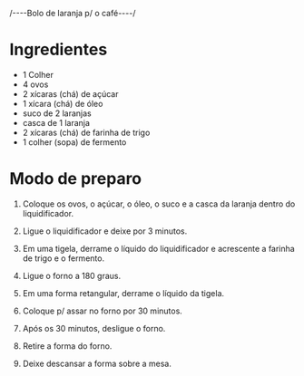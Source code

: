 /----Bolo de laranja p/ o café----/

# Ingredientes

* 1 Colher
* 4 ovos
* 2 xícaras (chá) de açúcar
* 1 xícara (chá) de óleo
* suco de 2 laranjas
* casca de 1 laranja
* 2 xícaras (chá) de farinha de trigo
* 1 colher (sopa) de fermento

# Modo de preparo

1.  Coloque os ovos, o açúcar, o óleo, o suco e a casca da laranja dentro do liquidificador.

2.  Ligue o liquidificador e deixe por 3 minutos.

2.  Em uma tigela, derrame o líquido do liquidificador e acrescente a farinha de trigo e o fermento.

3.  Ligue o forno a 180 graus.

4.  Em uma forma retangular, derrame o líquido da tigela.

5.  Coloque p/ assar no forno por 30 minutos.

6.  Após os 30 minutos, desligue o forno.

7.  Retire a forma do forno.

8.  Deixe descansar a forma sobre a mesa.